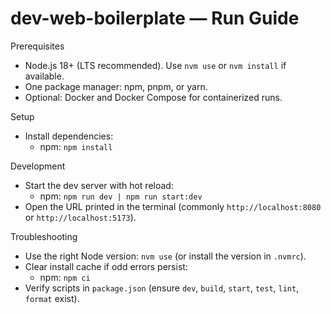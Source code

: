 # dev-web-boilerplate — Run Guide

Prerequisites
- Node.js 18+ (LTS recommended). Use `nvm use` or `nvm install` if available.
- One package manager: npm, pnpm, or yarn.
- Optional: Docker and Docker Compose for containerized runs.

Setup
- Install dependencies:
  - npm: `npm install`

Development
- Start the dev server with hot reload:
  - npm: `npm run dev | npm run start:dev`
- Open the URL printed in the terminal (commonly `http://localhost:8080` or `http://localhost:5173`).

Troubleshooting
- Use the right Node version: `nvm use` (or install the version in `.nvmrc`).
- Clear install cache if odd errors persist:
  - npm: `npm ci`
- Verify scripts in `package.json` (ensure `dev`, `build`, `start`, `test`, `lint`, `format` exist).